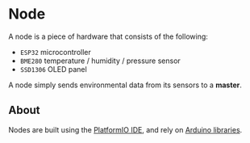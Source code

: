 # Node

A node is a piece of hardware that consists of the following:

- `ESP32` microcontroller
- `BME280` temperature / humidity / pressure sensor
- `SSD1306` OLED panel

A node simply sends environmental data from its sensors to a **master**.

## About

Nodes are built using the [PlatformIO IDE](https://platformio.org/platformio-ide), and rely on [Arduino libraries](https://www.arduino.cc/reference/en/libraries/).
